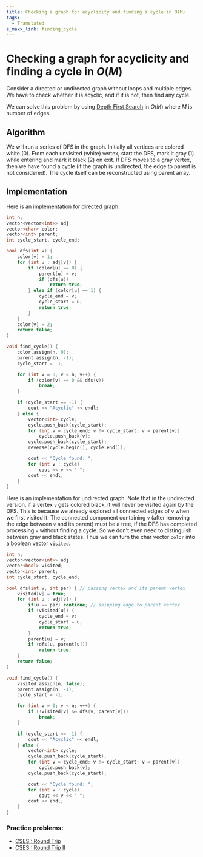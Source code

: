 ```yaml
---
title: Checking a graph for acyclicity and finding a cycle in O(M)
tags:
  - Translated
e_maxx_link: finding_cycle
---
```

# Checking a graph for acyclicity and finding a cycle in $O(M)$

Consider a directed or undirected graph without loops and multiple edges. We have to check whether it is acyclic, and if it is not, then find any cycle.

We can solve this problem by using [Depth First Search](depth-first-search.md) in $O(M)$ where $M$ is number of edges.

## Algorithm

We will run a series of DFS in the graph. Initially all vertices are colored white (0). From each unvisited (white) vertex, start the DFS, mark it gray (1) while entering and mark it black (2) on exit. If DFS moves to a gray vertex, then we have found a cycle (if the graph is undirected, the edge to parent is not considered).
The cycle itself can be reconstructed using parent array.

## Implementation

Here is an implementation for directed graph.

```cpp
int n;
vector<vector<int>> adj;
vector<char> color;
vector<int> parent;
int cycle_start, cycle_end;

bool dfs(int v) {
    color[v] = 1;
    for (int u : adj[v]) {
        if (color[u] == 0) {
            parent[u] = v;
            if (dfs(u))
                return true;
        } else if (color[u] == 1) {
            cycle_end = v;
            cycle_start = u;
            return true;
        }
    }
    color[v] = 2;
    return false;
}

void find_cycle() {
    color.assign(n, 0);
    parent.assign(n, -1);
    cycle_start = -1;

    for (int v = 0; v < n; v++) {
        if (color[v] == 0 && dfs(v))
            break;
    }

    if (cycle_start == -1) {
        cout << "Acyclic" << endl;
    } else {
        vector<int> cycle;
        cycle.push_back(cycle_start);
        for (int v = cycle_end; v != cycle_start; v = parent[v])
            cycle.push_back(v);
        cycle.push_back(cycle_start);
        reverse(cycle.begin(), cycle.end());

        cout << "Cycle found: ";
        for (int v : cycle)
            cout << v << " ";
        cout << endl;
    }
}
```

Here is an implementation for undirected graph.
Note that in the undirected version, if a vertex `v` gets colored black, it will never be visited again by the DFS.
This is because we already explored all connected edges of `v` when we first visited it.
The connected component containing `v` (after removing the edge between `v` and its parent) must be a tree, if the DFS has completed processing `v` without finding a cycle.
So we don't even need to distinguish between gray and black states.
Thus we can turn the char vector `color` into a boolean vector `visited`.

```cpp
int n;
vector<vector<int>> adj;
vector<bool> visited;
vector<int> parent;
int cycle_start, cycle_end;

bool dfs(int v, int par) { // passing vertex and its parent vertex
    visited[v] = true;
    for (int u : adj[v]) {
        if(u == par) continue; // skipping edge to parent vertex
        if (visited[u]) {
            cycle_end = v;
            cycle_start = u;
            return true;
        }
        parent[u] = v;
        if (dfs(u, parent[u]))
            return true;
    }
    return false;
}

void find_cycle() {
    visited.assign(n, false);
    parent.assign(n, -1);
    cycle_start = -1;

    for (int v = 0; v < n; v++) {
        if (!visited[v] && dfs(v, parent[v]))
            break;
    }

    if (cycle_start == -1) {
        cout << "Acyclic" << endl;
    } else {
        vector<int> cycle;
        cycle.push_back(cycle_start);
        for (int v = cycle_end; v != cycle_start; v = parent[v])
            cycle.push_back(v);
        cycle.push_back(cycle_start);

        cout << "Cycle found: ";
        for (int v : cycle)
            cout << v << " ";
        cout << endl;
    }
}
```
### Practice problems:

- [CSES : Round Trip](https://cses.fi/problemset/task/1669)
- [CSES : Round Trip II](https://cses.fi/problemset/task/1678/)
